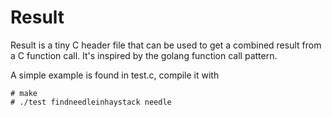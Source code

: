 Result
======

Result is a tiny C header file that can be used to get a combined result from
a C function call. It's inspired by the golang function call pattern.

A simple example is found in test.c, compile it with

    # make
    # ./test findneedleinhaystack needle
